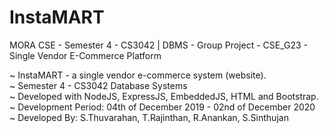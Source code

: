 # InstaMART
MORA CSE - Semester 4 - CS3042 | DBMS - Group Project - CSE_G23 - Single Vendor E-Commerce Platform

~ InstaMART - a single vendor e-commerce system (website).  
~ Semester 4 - CS3042 Database Systems  
~ Developed with NodeJS, ExpressJS, EmbeddedJS, HTML and Bootstrap.  
~ Development Period: 04th of December 2019 - 02nd of December 2020  
~ Developed By: S.Thuvarahan, T.Rajinthan, R.Anankan, S.Sinthujan  
